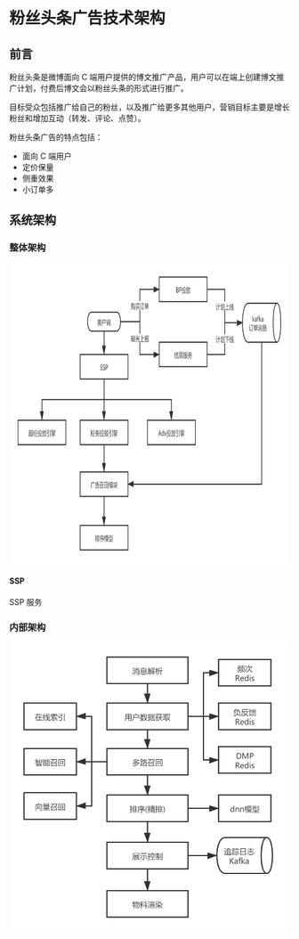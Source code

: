 # 粉丝头条广告技术架构
## 前言
粉丝头条是微博面向 C 端用户提供的博文推广产品，用户可以在端上创建博文推广计划，付费后博文会以粉丝头条的形式进行推广。

目标受众包括推广给自己的粉丝，以及推广给更多其他用户，营销目标主要是增长粉丝和增加互动（转发、评论、点赞）。

粉丝头条广告的特点包括：
- 面向 C 端用户
- 定价保量
- 侧重效果
- 小订单多

## 系统架构
### 整体架构
<img src="images/fanstop_system.png" alt="" width="808" height="540" align="bottom" />


#### SSP
SSP 服务

### 内部架构
<img src="images/fanstop_inner.png" alt="" width="500" height="520" align="bottom" />
